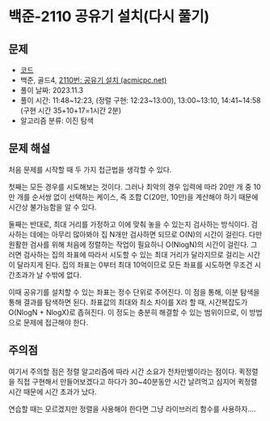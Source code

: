 # 백준-2110 공유기 설치(다시 풀기)

## 문제

- [코드](2110(re).cpp)
- 백준, 골드4, [2110번: 공유기 설치 (acmicpc.net)](https://www.acmicpc.net/problem/2110)
- 풀이 날짜: 2023.11.3
- 풀이 시간: 11:48~12:23, (정렬 구현: 12:23~13:00), 13:00~13:10, 14:41~14:58 (구현 시간 35+10+17=1시간 2분)
- 알고리즘 분류: 이진 탐색

## 문제 해설

처음 문제를 시작할 때 두 가지 접근법을 생각할 수 있다. 

첫째는 모든 경우를 시도해보는 것이다. 그러나 최악의 경우 입력에 따라 20만 개 중 10만 개를 순서쌍 없이 선택하는 케이스, 즉 조합 C(20만, 10만)을 계산해야 하기 때문에 시간상 불가능함을 알 수 있다.

둘째는 반대로, 최대 거리를 가정하고 이에 맞춰 놓을 수 있는지 검사하는 방식이다. 검사하는 데에는 아무리 많아봐야 집 N개만 검사하면 되므로 O(N)의 시간이 걸린다. 다만 원활한 검사를 위해 처음에 정렬하는 작업이 필요하니 O(NlogN)의 시간이 걸린다. 그러면 검사하는 집의 좌표에 따라서 시도할 수 있는 최대 거리가 달라지므로 걸리는 시간이 달라지게 된다. 집의 좌표는 0부터 최대 10억이므로 모든 좌표를 시도하면 무조건 시간초과가 날 수밖에 없다.

이때 공유기를 설치할 수 있는 좌표는 정수 단위로 주어진다. 이 점을 통해, 이분 탐색을 통해 결과를 탐색하면 된다. 좌표값의 최대와 최소 차이를 X라 할 때, 시간복잡도가 O(NlogN + NlogX)로 좁혀진다. 이 정도는 충분히 해결할 수 있는 범위이므로, 이 방법으로 문제에 접근해야 한다.

## 주의점

여기서 주의할 점은 정렬 알고리즘에 따라 시간 소요가 천차만별이라는 점이다. 퀵정렬을 직접 구현해서 만들어보겠다고 하다가 30~40분동안 시간 날려먹고 심지어 퀵정렬 시간 때문에 시간 초과가 났다.

연습할 때는 모르겠지만 정렬을 사용해야 한다면 그냥 라이브러리 함수를 사용하자….
